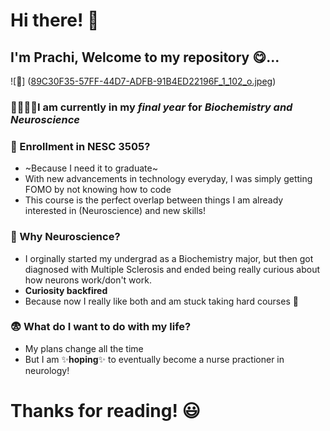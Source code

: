# Hi there! 🐣
## I'm Prachi, Welcome to my repository 😋...
![📸] ([89C30F35-57FF-44D7-ADFB-91B4ED22196F_1_102_o.jpeg](https://github.com/PrachiJaipuria/PrachiJaipuria/blob/main/89C30F35-57FF-44D7-ADFB-91B4ED22196F_1_102_o.jpeg)) 

### 🧠👩🏾‍🔬I am currently in my *final year* for *Biochemistry and Neuroscience* 

### 👀 Enrollment in NESC 3505?
- ~Because I need it to graduate~
- With new advancements in technology everyday, I was simply getting FOMO by not knowing how to code
- This course is the perfect overlap between things I am already interested in (Neuroscience) and new skills!

### 🧸 Why Neuroscience?
- I orginally started my undergrad as a Biochemistry major, but then got diagnosed with Multiple Sclerosis and ended being really curious about how neurons work/don't work.
- **Curiosity backfired**
- Because now I really like both and am stuck taking hard courses 🥲

### 😨 What do I want to do with my life? 
- My plans change all the time
- But I am ✨**hoping**✨ to eventually become a nurse practioner in neurology!

# Thanks for reading! 😃
<!--
**PrachiJaipuria/PrachiJaipuria** is a ✨ _special_ ✨ repository because its `README.md` (this file) appears on your GitHub profile.

Use Markdown to tell us a little bit about yourself. Specifically, tell us:


what your career plans are (or post-graduation plans, if you haven't figured that out yet!)

